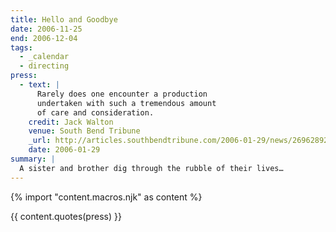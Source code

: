 ```yaml
---
title: Hello and Goodbye
date: 2006-11-25
end: 2006-12-04
tags:
  - _calendar
  - directing
press:
  - text: |
      Rarely does one encounter a production
      undertaken with such a tremendous amount
      of care and consideration.
    credit: Jack Walton
    venue: South Bend Tribune
    _url: http://articles.southbendtribune.com/2006-01-29/news/26962892_1_hester-darkness-athol-fugard
    date: 2006-01-29
summary: |
  A sister and brother dig through the rubble of their lives…
---
```


{% import "content.macros.njk" as content %}

{{ content.quotes(press) }}
